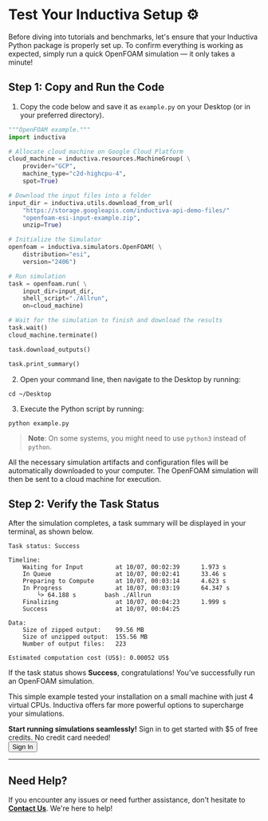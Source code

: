 # Test Your Inductiva Setup ⚙️
Before diving into tutorials and benchmarks, let's ensure that your Inductiva Python package is properly set up. 
To confirm everything is working as expected, simply run a quick OpenFOAM simulation — it only takes a minute!

## Step 1: Copy and Run the Code

1. Copy the code below and save it as `example.py` on your Desktop (or in your preferred directory).

```python
"""OpenFOAM example."""
import inductiva

# Allocate cloud machine on Google Cloud Platform
cloud_machine = inductiva.resources.MachineGroup( \
    provider="GCP",
    machine_type="c2d-highcpu-4",
    spot=True)

# Download the input files into a folder
input_dir = inductiva.utils.download_from_url(
    "https://storage.googleapis.com/inductiva-api-demo-files/"
    "openfoam-esi-input-example.zip",
    unzip=True)

# Initialize the Simulator
openfoam = inductiva.simulators.OpenFOAM( \
    distribution="esi",
    version="2406")

# Run simulation 
task = openfoam.run( \
    input_dir=input_dir,
    shell_script="./Allrun",
    on=cloud_machine)

# Wait for the simulation to finish and download the results
task.wait()
cloud_machine.terminate()

task.download_outputs()

task.print_summary()
```

2. Open your command line, then navigate to the Desktop by running:

```
cd ~/Desktop
```

3. Execute the Python script by running:

```
python example.py
```

> **Note**: On some systems, you might need to use `python3` instead of `python`.

All the necessary simulation artifacts and configuration files will be automatically downloaded to your computer. The OpenFOAM simulation will then be sent to a cloud machine for execution.

## Step 2: Verify the Task Status
After the simulation completes, a task summary will be displayed in your terminal, as shown below. 

```
Task status: Success

Timeline:
	Waiting for Input         at 10/07, 00:02:39      1.973 s
	In Queue                  at 10/07, 00:02:41      33.46 s
	Preparing to Compute      at 10/07, 00:03:14      4.623 s
	In Progress               at 10/07, 00:03:19      64.347 s
		└> 64.188 s        bash ./Allrun
	Finalizing                at 10/07, 00:04:23      1.999 s
	Success                   at 10/07, 00:04:25      

Data:
	Size of zipped output:    99.56 MB
	Size of unzipped output:  155.56 MB
	Number of output files:   223

Estimated computation cost (US$): 0.00052 US$
```

If the task status shows **Success**, congratulations! You've successfully run an OpenFOAM simulation.

This simple example tested your installation on a small machine with just 4 virtual CPUs. Inductiva offers far more powerful 
options to supercharge your simulations.

<div class="cta-bar">
  <div class="cta-text">
    <strong>Start running simulations seamlessly!</strong> Sign in to get started with $5 of free credits. No credit card needed!
  </div>
  <button  onclick="window.open('https://console.inductiva.ai/', '_blank')" target="_blank" class="cta-button">Sign In</button>
</div>

---

## Need Help?
If you encounter any issues or need further assistance, don't hesitate to [**Contact Us**](mailto:support@inductiva.ai). We're here to help!